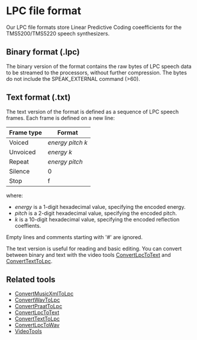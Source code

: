 # LPC file format

Our LPC file formats store Linear Predictive Coding coeefficients for the
TMS5200/TMS5220 speech synthesizers.

## Binary format (.lpc)

The binary version of the format contains the raw bytes of LPC speech data to
be streamed to the processors, without further compression. The bytes do not
include the SPEAK_EXTERNAL command (>60).

## Text format (.txt)

The text version of the format is defined as a sequence of LPC speech frames.
Each frame is defined on a new line:

| Frame type | Format               |
|------------|----------------------|
| Voiced     | _energy_ _pitch_ _k_ |
| Unvoiced   | _energy_ _k_         |
| Repeat     | _energy_ _pitch_     |
| Silence    | 0                    |
| Stop       | f                    |

where:
* _energy_ is a 1-digit hexadecimal value, specifying the encoded energy.
* _pitch_ is a 2-digit hexadecimal value, specifying the encoded pitch.
* _k_ is a 10-digit hexadecimal value, specifying the encoded reflection coeffients.

Empty lines and comments starting with '#' are ignored.

The text version is useful for reading and basic editing. You can convert
between binary and text with the video tools
[ConvertLpcToText](ConvertLpcToText.md) and
[ConvertTextToLpc](ConvertTextToLpc.md).

## Related tools

* [ConvertMusicXmlToLpc](docs/ConvertMusicXmlToLpc.md)
* [ConvertWavToLpc](ConvertWavToLpc.md)
* [ConvertPraatToLpc](docs/ConvertPraatToLpc.md)
* [ConvertLpcToText](ConvertLpcToText.md)
* [ConvertTextToLpc](ConvertTextToLpc.md)
* [ConvertLpcToWav](docs/ConvertLpcToWav.md)
* [VideoTools](../README.md)
